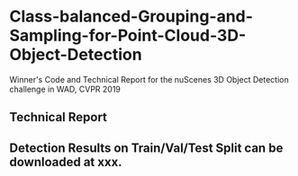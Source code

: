 # Class-balanced-Grouping-and-Sampling-for-Point-Cloud-3D-Object-Detection
Winner's Code and Technical Report for the nuScenes 3D Object Detection challenge in WAD, CVPR 2019

## Technical Report


## Detection Results on Train/Val/Test Split can be downloaded at xxx.

## 

